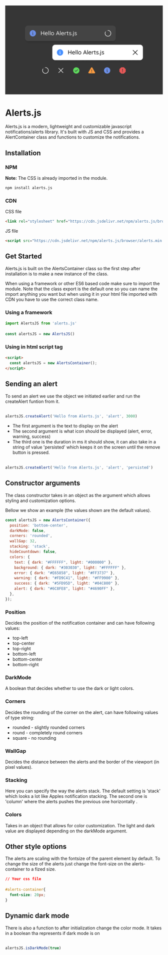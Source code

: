 ![Alerts.js thumbnail](https://github.com/gustav-evensson/alerts.js/blob/main/assets/thumbnail.jpg)

# Alerts.js

Alerts.js is a modern, lightweight and customizable javascript notifications/alerts library. It's built with JS and CSS and provides a AlertContainer class and functions to customize the notifications.

## Installation

### NPM

**Note:** The CSS is already imported in the module.

```bash
npm install alerts.js
```

### CDN

CSS file

```html
<link rel="stylesheet" href="https://cdn.jsdelivr.net/npm/alerts.js/browser/style.css" />
```

JS file

```html
<script src="https://cdn.jsdelivr.net/npm/alerts.js/browser/alerts.min.js"></script>
```

## Get Started

Alerts.js is built on the AlertsContainer class so the first step after installation is to make a new instance of the class.

When using a framework or other ES6 based code make sure to import the module. Note that the class export is the default one so you can name the import anything you want but when using it in your html file imported with CDN you have to use the correct class name.

### Using a framework

```js
import AlertsJS from 'alerts.js'

const alertsJS = new AlertsJS()
```

### Using in html script tag

```html
<script>
  const alertsJS = new AlertsContainer();
</script>
```

## Sending an alert

To send an alert we use the object we initiated earlier and run the createAlert funtion from it.

```js

alertsJS.createAlert('Hello from Alerts.js', 'alert', 3000)

```

- The first argument is the text to display on the alert
- The second argument is what icon should be displayed (alert, error, warning, success)
- The third one is the duration in ms it should show, it can also take in a string of value 'persisted' which keeps it on the screen until the remove button is pressed.

```js

alertsJS.createAlert('Hello from Alerts.js', 'alert', 'persisted')

```

## Constructor arguments

The class constructor takes in an object as the argument which allows styling and customization options.

Bellow we show an example (the values shown are the default values).

```js
const alertsJS = new AlertsContainer({
  position: 'bottom-center',
  darkMode: false,
  corners: 'rounded',
  wallGap: 32,
  stacking: 'stack',
  hideCountdown: false,
  colors: {
    text: { dark: "#FFFFFF", light: "#000000" },
    background: { dark: "#303030", light: "#FFFFFF" },
    error: { dark: "#E65858", light: "#FF3737" },
    warning: { dark: "#FD9C41", light: "#FF9900" },
    success: { dark: "#5FD95D", light: "#04C800" },
    alert: { dark: "#6C8FE8", light: "#4690FF" },
  },
});
```

### Position

Decides the position of the notification container and can have following values:

- top-left
- top-center
- top-right
- bottom-left
- bottom-center
- bottom-right

### DarkMode

A boolean that decides whether to use the dark or light colors.

### Corners

Decides the rounding of the corner on the alert, can have following values of type string:

- rounded - slightly rounded corners
- round - completely round corners
- square - no rounding

### WallGap

Decides the distance between the alerts and the border of the viewport (in pixel values).

### Stacking

Here you can specify the way the alerts stack. The default setting is 'stack' which looks a lot like Apples notification stacking. The second one is 'column' where the alerts pushes the previous one horizontally .

### Colors

Takes in an object that allows for color customization. The light and dark value are displayed depending on the darkMode argument.

## Other style options

The alerts are scaling with the fontsize of the parent element by default. To change the size of the alerts just change the font-size on the alerts-container to a fized size.

```css
// Your css file

#alerts-container{
  font-size: 20px;
}
```

## Dynamic dark mode

There is also a function to after initialization change the color mode. It takes in a boolean tha represents if dark mode is on

```js

alertsJS.isDarkMode(true)

```
